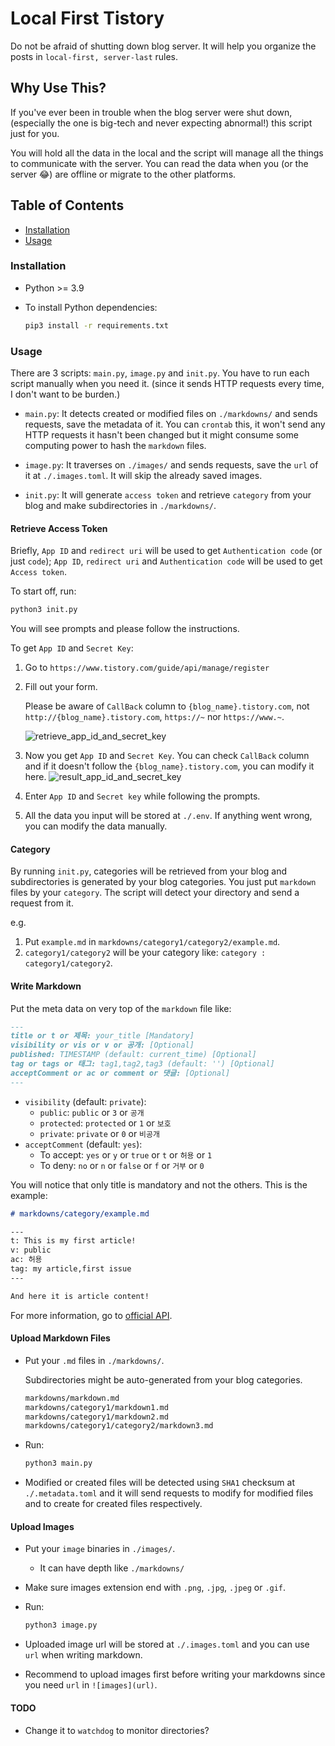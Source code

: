 # Local First Tistory

Do not be afraid of shutting down blog server.
It will help you organize the posts in `local-first, server-last` rules.

## Why Use This?

If you've ever been in trouble when the blog server were shut down,
(especially the one is big-tech and never expecting abnormal!) this script just
for you.

You will hold all the data in the local and the script will manage all the things
to communicate with the server. You can read the data when you
(or the server 😂) are offline or migrate to the other platforms.

## Table of Contents

- [Installation](#installation)
- [Usage](#usage)

### Installation

- Python >= 3.9
- To install Python dependencies:

    ```bash
    pip3 install -r requirements.txt
    ```

### Usage

There are 3 scripts: `main.py`, `image.py` and `init.py`.
You have to run each script  manually when you need it.
(since it sends HTTP requests every time, I don't want to be burden.)

- `main.py`: It detects created or modified files on `./markdowns/`
and sends requests, save the metadata of it. You can `crontab` this,
it won't send any HTTP requests it hasn't been changed
but it might consume some computing power to hash the `markdown` files.

- `image.py`: It traverses on `./images/` and sends requests,
save the `url` of it at `./.images.toml`. It will skip the already saved images.
- `init.py`: It will generate `access token` and
retrieve `category` from your blog and make subdirectories in `./markdowns/`.

#### Retrieve Access Token

Briefly, `App ID` and `redirect uri` will be used to get `Authentication code`
(or just `code`); `App ID`, `redirect uri` and `Authentication code`
will be used to get `Access token`.

To start off, run:

```bash
python3 init.py
```

You will see prompts and please follow the instructions.

To get `App ID` and `Secret Key`:

1. Go to `https://www.tistory.com/guide/api/manage/register`

1. Fill out your form.

    Please be aware of `CallBack` column to `{blog_name}.tistory.com`,
    not `http://{blog_name}.tistory.com`, `https://~` nor `https://www.~`.

    ![retrieve_app_id_and_secret_key](https://github.com/choikangjae/local-first-tistory/assets/99468424/4859388a-6670-4b0b-a2ed-6a4111a03ad1)

1. Now you get `App ID` and `Secret Key`. You can check `CallBack` column
and if it doesn't follow the `{blog_name}.tistory.com`, you can modify it here.
    ![result_app_id_and_secret_key](https://github.com/choikangjae/local-first-tistory/assets/99468424/204c4c0e-cccb-455f-940d-f6b3632ba2c2)

1. Enter `App ID` and `Secret key` while following the prompts.

1. All the data you input will be stored at `./.env`. If anything went wrong,
you can modify the data manually.

#### Category

By running `init.py`, categories will be retrieved from your blog and
subdirectories is generated by your blog categories.
You just put `markdown` files by your `category`.
The script will detect your directory and send a request from it.

e.g.

1. Put `example.md` in `markdowns/category1/category2/example.md`.
1. `category1/category2` will be your category like: `category : category1/category2`.

#### Write Markdown

Put the meta data on very top of the `markdown` file like:

```md
---
title or t or 제목: your_title [Mandatory]
visibility or vis or v or 공개: [Optional]
published: TIMESTAMP (default: current_time) [Optional]
tag or tags or 태그: tag1,tag2,tag3 (default: '') [Optional]
acceptComment or ac or comment or 댓글: [Optional]
---
```

- `visibility` (default: `private`):
  - `public`: `public` or `3` or `공개`
  - `protected`: `protected` or `1` or `보호`
  - `private`: `private` or `0` or `비공개`
- `acceptComment` (default: `yes`):
  - To accept: `yes` or `y` or `true` or `t` or `허용` or `1`
  - To deny: `no` or `n` or `false` or `f` or `거부` or `0`

You will notice that only title is mandatory and not the others. This is the example:

```md
# markdowns/category/example.md

---
t: This is my first article!
v: public
ac: 허용
tag: my article,first issue
---

And here it is article content!
```

For more information, go to [official API](https://tistory.github.io/document-tistory-apis/apis/v1/post/write.html).

#### Upload Markdown Files

- Put your `.md` files in `./markdowns/`.

    Subdirectories might be auto-generated from your blog categories.

    ```bash
    markdowns/markdown.md
    markdowns/category1/markdown1.md
    markdowns/category1/markdown2.md
    markdowns/category1/category2/markdown3.md
    ```

- Run:

    ```bash
    python3 main.py
    ```

- Modified or created files will be detected using `SHA1` checksum
at `./.metadata.toml` and it will send requests to modify for modified files
and to create for created files respectively.

#### Upload Images

- Put your `image` binaries in `./images/`.
  - It can have depth like `./markdowns/`

- Make sure images extension end with `.png`, `.jpg`, `.jpeg` or `.gif`.

- Run:

    ```bash
    python3 image.py
    ```

- Uploaded image url will be stored at `./.images.toml`
and you can use `url` when writing markdown.

- Recommend to upload images first before writing your markdowns
since you need `url` in `![images](url)`.

#### TODO

- Change it to `watchdog` to monitor directories?
